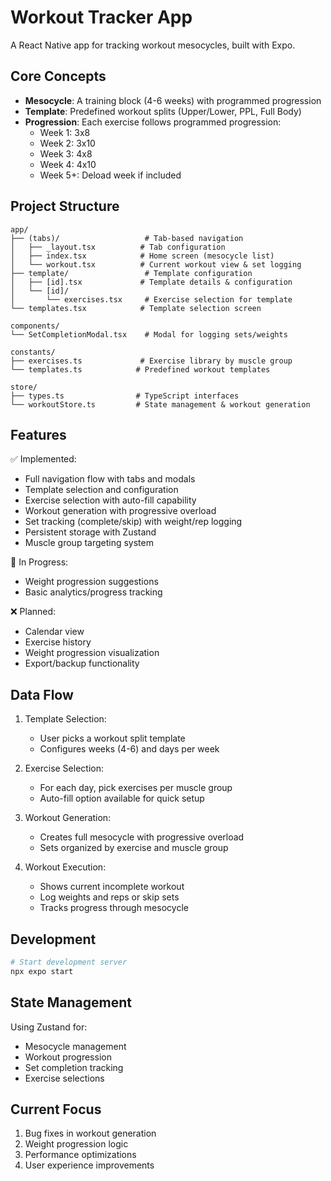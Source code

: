 # Workout Tracker App

A React Native app for tracking workout mesocycles, built with Expo.

## Core Concepts

- **Mesocycle**: A training block (4-6 weeks) with programmed progression
- **Template**: Predefined workout splits (Upper/Lower, PPL, Full Body)
- **Progression**: Each exercise follows programmed progression:
  - Week 1: 3x8
  - Week 2: 3x10
  - Week 3: 4x8
  - Week 4: 4x10
  - Week 5+: Deload week if included

## Project Structure

```
app/
├── (tabs)/                   # Tab-based navigation
│   ├── _layout.tsx          # Tab configuration
│   ├── index.tsx            # Home screen (mesocycle list)
│   └── workout.tsx          # Current workout view & set logging
├── template/                 # Template configuration
│   ├── [id].tsx             # Template details & configuration
│   └── [id]/
│       └── exercises.tsx     # Exercise selection for template
└── templates.tsx            # Template selection screen

components/
└── SetCompletionModal.tsx    # Modal for logging sets/weights

constants/
├── exercises.ts             # Exercise library by muscle group
└── templates.ts            # Predefined workout templates

store/
├── types.ts                # TypeScript interfaces
└── workoutStore.ts         # State management & workout generation
```

## Features

✅ Implemented:

- Full navigation flow with tabs and modals
- Template selection and configuration
- Exercise selection with auto-fill capability
- Workout generation with progressive overload
- Set tracking (complete/skip) with weight/rep logging
- Persistent storage with Zustand
- Muscle group targeting system

🚧 In Progress:

- Weight progression suggestions
- Basic analytics/progress tracking

❌ Planned:

- Calendar view
- Exercise history
- Weight progression visualization
- Export/backup functionality

## Data Flow

1. Template Selection:
   - User picks a workout split template
   - Configures weeks (4-6) and days per week
2. Exercise Selection:

   - For each day, pick exercises per muscle group
   - Auto-fill option available for quick setup

3. Workout Generation:

   - Creates full mesocycle with progressive overload
   - Sets organized by exercise and muscle group

4. Workout Execution:
   - Shows current incomplete workout
   - Log weights and reps or skip sets
   - Tracks progress through mesocycle

## Development

```bash
# Start development server
npx expo start
```

## State Management

Using Zustand for:

- Mesocycle management
- Workout progression
- Set completion tracking
- Exercise selections

## Current Focus

1. Bug fixes in workout generation
2. Weight progression logic
3. Performance optimizations
4. User experience improvements
